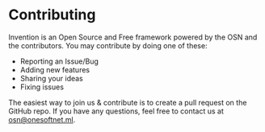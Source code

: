 # Contributing

Invention is an Open Source and Free framework powered by the OSN and the contributors. You may contribute by doing one of these:

- Reporting an Issue/Bug
- Adding new features
- Sharing your ideas
- Fixing issues

The easiest way to join us & contribute is to create a pull request on the GitHub repo.
If you have any questions, feel free to contact us at [osn@onesoftnet.ml](mailto:osn@onesoftnet.ml).

